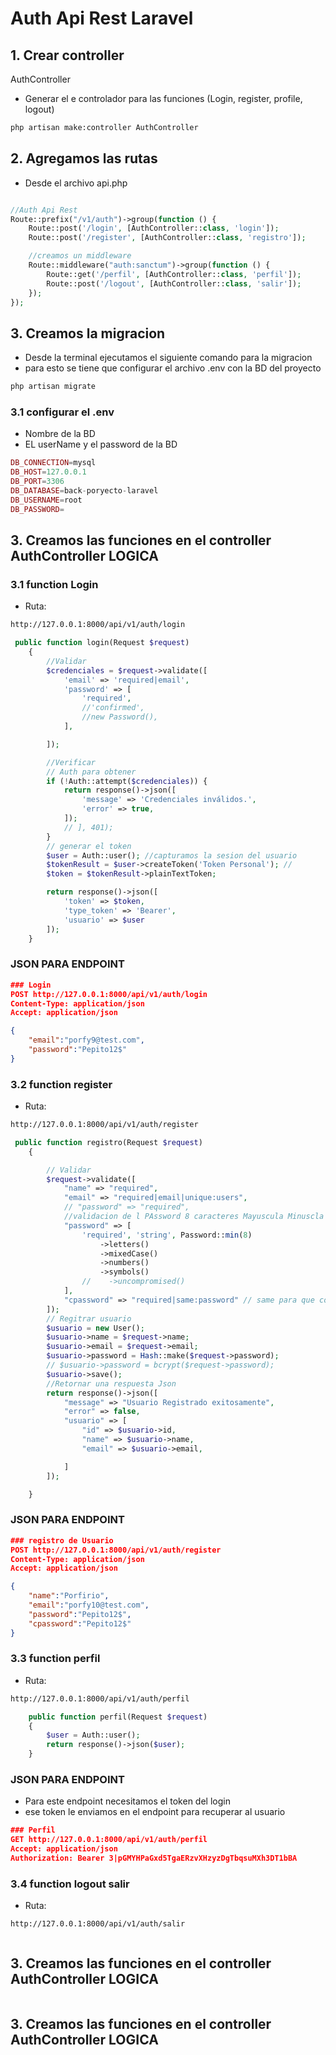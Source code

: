 # Auth Api Rest Laravel

## 1. Crear controller

AuthController

-   Generar el e controlador para las funciones (Login, register, profile, logout)

```bash
php artisan make:controller AuthController
```

## 2. Agregamos las rutas

-   Desde el archivo api.php

```php

//Auth Api Rest
Route::prefix("/v1/auth")->group(function () {
    Route::post('/login', [AuthController::class, 'login']);
    Route::post('/register', [AuthController::class, 'registro']);

    //creamos un middleware
    Route::middleware("auth:sanctum")->group(function () {
        Route::get('/perfil', [AuthController::class, 'perfil']);
        Route::post('/logout', [AuthController::class, 'salir']);
    });
});
```

## 3. Creamos la migracion

-   Desde la terminal ejecutamos el siguiente comando para la migracion
-   para esto se tiene que configurar el archivo .env con la BD del proyecto

```bash
php artisan migrate
```

### 3.1 configurar el .env

-   Nombre de la BD
-   EL userName y el password de la BD

```php
DB_CONNECTION=mysql
DB_HOST=127.0.0.1
DB_PORT=3306
DB_DATABASE=back-poryecto-laravel
DB_USERNAME=root
DB_PASSWORD=
```

## 3. Creamos las funciones en el controller AuthController LOGICA

### 3.1 function Login

-   Ruta:

```bash
http://127.0.0.1:8000/api/v1/auth/login
```

```php
 public function login(Request $request)
    {
        //Validar
        $credenciales = $request->validate([
            'email' => 'required|email',
            'password' => [
                'required',
                //'confirmed',
                //new Password(),
            ],

        ]);

        //Verificar
        // Auth para obtener
        if (!Auth::attempt($credenciales)) {
            return response()->json([
                'message' => 'Credenciales inválidos.',
                'error' => true,
            ]);
            // ], 401);
        }
        // generar el token
        $user = Auth::user(); //capturamos la sesion del usuario
        $tokenResult = $user->createToken('Token Personal'); //
        $token = $tokenResult->plainTextToken;

        return response()->json([
            'token' => $token,
            'type_token' => 'Bearer',
            'usuario' => $user
        ]);
    }
```

### JSON PARA ENDPOINT

```json
### Login
POST http://127.0.0.1:8000/api/v1/auth/login
Content-Type: application/json
Accept: application/json

{
	"email":"porfy9@test.com",
	"password":"Pepito12$"
}
```

### 3.2 function register

-   Ruta:

```bash
http://127.0.0.1:8000/api/v1/auth/register
```

```php
 public function registro(Request $request)
    {

        // Validar
        $request->validate([
            "name" => "required",
            "email" => "required|email|unique:users",
            // "password" => "required",
            //validacion de l PAssword 8 caracteres Mayuscula Minuscla numeros symbols
            "password" => [
                'required', 'string', Password::min(8)
                    ->letters()
                    ->mixedCase()
                    ->numbers()
                    ->symbols()
                //    ->uncompromised()
            ],
            "cpassword" => "required|same:password" // same para que compare el password
        ]);
        // Regitrar usuario
        $usuario = new User();
        $usuario->name = $request->name;
        $usuario->email = $request->email;
        $usuario->password = Hash::make($request->password);
        // $usuario->password = bcrypt($request->password);
        $usuario->save();
        //Retornar una respuesta Json
        return response()->json([
            "message" => "Usuario Registrado exitosamente",
            "error" => false,
            "usuario" => [
                "id" => $usuario->id,
                "name" => $usuario->name,
                "email" => $usuario->email,

            ]
        ]);

    }
```

### JSON PARA ENDPOINT

```json
### registro de Usuario
POST http://127.0.0.1:8000/api/v1/auth/register
Content-Type: application/json
Accept: application/json

{
	"name":"Porfirio",
	"email":"porfy10@test.com",
	"password":"Pepito12$",
	"cpassword":"Pepito12$"
}
```

### 3.3 function perfil

-   Ruta:

```bash
http://127.0.0.1:8000/api/v1/auth/perfil
```

```php
    public function perfil(Request $request)
    {
        $user = Auth::user();
        return response()->json($user);
    }
```

### JSON PARA ENDPOINT

-   Para este endpoint necesitamos el token del login
-   ese token le enviamos en el endpoint para recuperar al usuario

```json
### Perfil
GET http://127.0.0.1:8000/api/v1/auth/perfil
Accept: application/json
Authorization: Bearer 3|pGMYHPaGxd5TgaERzvXHzyzDgTbqsuMXh3DT1bBA
```

### 3.4 function logout salir

-   Ruta:

```bash
http://127.0.0.1:8000/api/v1/auth/salir
```

```php

```

## 3. Creamos las funciones en el controller AuthController LOGICA

```php

```

## 3. Creamos las funciones en el controller AuthController LOGICA

```php

```
